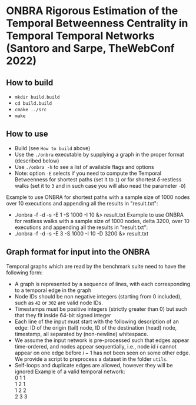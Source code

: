 # ONBRA Rigorous Estimation of the Temporal Betweenness Centrality in Temporal Temporal Networks (Santoro and Sarpe, TheWebConf 2022) 

## How to build

- `mkdir build.build`
- `cd build.build`
- `cmake ../src`
- `make`

## How to use

 - Build (see `How to build` above)
 - Use the `./onbra` executable by supplying a graph in the proper format (described below)
 - Use `./onbra -h` to see a list of available flags and options
 - Note: option `-E` selects if you need to compute the Temporal Betweenness for shortest paths (set it to `1`) or for shortest $\delta$-restless walks (set it to `3` and in such case you will also nead the parameter `-D`)
  
 Example to use ONBRA for shortest paths with a sample size of 1000 nodes over 10 executions and appending all the results in "result.txt":
 - ./onbra -f <filename> -d -s -E 1 -S 1000 -I 10 &> result.txt
 Example to use ONBRA for restless walks with a sample size of 1000 nodes, delta 3200, over 10 executions and appending all the results in "result.txt":
 - ./onbra -f <filename> -d -s -E 3 -S 1000 -I 10 -D 3200 &> result.txt

## Graph format for input into the ONBRA

Temporal graphs which are read by the benchmark suite need to have the following form:
 - A graph is represented by a sequence of lines, with each corresponding to a temporal edge in the graph
 - Node IDs should be non negative integers (starting from 0 included), such as `42` or `302` are valid node IDs. 
 - Timestamps must be positive integers (strictly greater than 0) but such that they fit inside 64-bit signed integer
 - Each line of the input must start with the following description of an edge: ID of the origin (tail) node, ID of the destination (head) node, timestamp, all separated by (non-newline) whitespace.
 - We assume the input network is pre-processed such that edges appear time-ordered, and nodes appear sequentially, i.e., node id $i$ cannot appear on one edge before $i-1$ has not been seen on some other edge. We provide a script to preprocess a dataset in the folder `utils`.
 - Self-loops and duplicate edges are allowed, however they will be ignored
Example of a valid temporal network:\
    0 1 1\
    1 2 1\
    1 2 2\
    2 3 3
